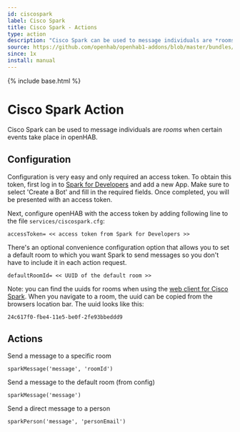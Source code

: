 ```yaml
---
id: ciscospark
label: Cisco Spark
title: Cisco Spark - Actions
type: action
description: "Cisco Spark can be used to message individuals are *rooms* when certain events take place in openHAB."
source: https://github.com/openhab/openhab1-addons/blob/master/bundles/action/org.openhab.action.ciscospark/README.md
since: 1x
install: manual
---
```


<!-- Attention authors: Do not edit directly. Please add your changes to the appropriate source repository -->

{% include base.html %}

# Cisco Spark Action

Cisco Spark can be used to message individuals are *rooms* when certain events take place in openHAB.

## Configuration

Configuration is very easy and only required an access token.
To obtain this token, first log in to [Spark for Developers](https://developer.ciscospark.com/add-app.html) and add a new App.
Make sure to select 'Create a Bot' and fill in the required fields.
Once completed, you will be presented with an access token.

Next, configure openHAB with the access token by adding following line to the file `services/ciscospark.cfg`:

  `accessToken= << access token from Spark for Developers >>`

There's an optional convenience configuration option that allows you to set a default room to which you want Spark to send messages so you don't have to include it in each action request.

  `defaultRoomId= << UUID of the default room >>`

Note: you can find the uuids for rooms when using the [web client for Cisco Spark](https://web.ciscospark.com).
When you navigate to a room, the uuid can be copied from the browsers location bar.
The uuid looks like this:

`24c617f0-fbe4-11e5-be0f-2fe93bbeddd9`

## Actions

Send a message to a specific room

  `sparkMessage('message', 'roomId')`

Send a message to the default room (from config)

  `sparkMessage('message')`

Send a direct message to a person

  `sparkPerson('message', 'personEmail')`
